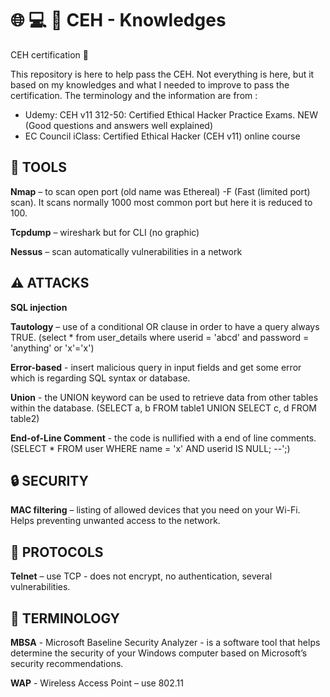 #  :globe_with_meridians: :computer: :closed_lock_with_key: CEH - Knowledges
CEH certification :milky_way:

This repository is here to help pass the CEH. Not everything is here, but it based on my knowledges and what I needed to improve to pass the certification.
The terminology and the information are from :
- Udemy: CEH v11 312-50: Certified Ethical Hacker Practice Exams. NEW (Good questions and answers well explained)
- EC Council iClass: Certified Ethical Hacker (CEH v11) online course

## :wrench: TOOLS

**Nmap** – to scan open port (old name was Ethereal)
-F (Fast (limited port) scan). It scans normally 1000 most common port but here it is reduced to 100.
  
**Tcpdump** – wireshark but for CLI (no graphic)

**Nessus** – scan automatically vulnerabilities in a network


## :warning: ATTACKS

**SQL injection**
  
 **Tautology** – use of a conditional OR clause in order to have a query always TRUE.
(select * from user_details where userid = 'abcd' and password = 'anything' or 'x'='x')
  
**Error-based** - insert malicious query in input fields and get some error which is regarding SQL syntax or database.
  
**Union** - the UNION keyword can be used to retrieve data from other tables within the database.
(SELECT a, b FROM table1 UNION SELECT c, d FROM table2)

**End-of-Line Comment** - the code is nullified with a end of line comments.
(SELECT * FROM user WHERE name = 'x' AND userid IS NULL; --';)

## :lock: SECURITY

**MAC filtering** – listing of allowed devices that you need on your Wi-Fi. Helps preventing unwanted access to the network.

## :floppy_disk: PROTOCOLS

**Telnet** – use TCP - does not encrypt, no authentication, several vulnerabilities.

## :closed_book: TERMINOLOGY

**MBSA** - Microsoft Baseline Security Analyzer - is a software tool that helps determine the security of your Windows computer based on Microsoft’s security recommendations.

**WAP** - Wireless Access Point – use 802.11 

